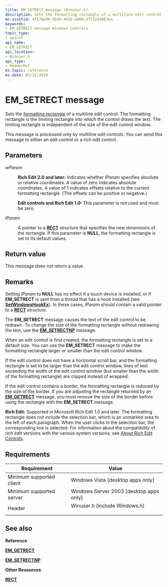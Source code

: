 ```yaml
---
title: EM_SETRECT message (Winuser.h)
description: Sets the formatting rectangle of a multiline edit control.
ms.assetid: 4f576e94-3bd3-4416-a960-b7f22da963ea
keywords:
- EM_SETRECT message Windows Controls
topic_type:
- apiref
api_name:
- EM_SETRECT
api_location:
- Winuser.h
api_type:
- HeaderDef
ms.topic: reference
ms.date: 05/31/2018
---
```


# EM\_SETRECT message

Sets the [formatting rectangle](about-edit-controls.md) of a multiline edit control. The formatting rectangle is the limiting rectangle into which the control draws the text. The limiting rectangle is independent of the size of the edit control window.

This message is processed only by multiline edit controls. You can send this message to either an edit control or a rich edit control.

## Parameters

<dl> <dt>

*wParam* 
</dt> <dd>

**Rich Edit 2.0 and later:** Indicates whether *lParam* specifies absolute or relative coordinates. A value of zero indicates absolute coordinates. A value of 1 indicates offsets relative to the current formatting rectangle. (The offsets can be positive or negative.)

**Edit controls and Rich Edit 1.0:** This parameter is not used and must be zero.

</dd> <dt>

*lParam* 
</dt> <dd>

A pointer to a [**RECT**](/previous-versions//dd162897(v=vs.85)) structure that specifies the new dimensions of the rectangle. If this parameter is **NULL**, the formatting rectangle is set to its default values.

</dd> </dl>

## Return value

This message does not return a value.

## Remarks

Setting *lParam* to **NULL** has no effect if a touch device is installed, or if **EM\_SETRECT** is sent from a thread that has a hook installed (see [**SetWindowsHookEx**](/windows/desktop/api/winuser/nf-winuser-setwindowshookexa)). In these cases, *lParam* should contain a valid pointer to a [**RECT**](/previous-versions//dd162897(v=vs.85)) structure.

The **EM\_SETRECT** message causes the text of the edit control to be redrawn. To change the size of the formatting rectangle without redrawing the text, use the [**EM\_SETRECTNP**](em-setrectnp.md) message.

When an edit control is first created, the formatting rectangle is set to a default size. You can use the **EM\_SETRECT** message to make the formatting rectangle larger or smaller than the edit control window.

If the edit control does not have a horizontal scroll bar, and the formatting rectangle is set to be larger than the edit control window, lines of text exceeding the width of the edit control window (but smaller than the width of the formatting rectangle) are clipped instead of wrapped.

If the edit control contains a border, the formatting rectangle is reduced by the size of the border. If you are adjusting the rectangle returned by an [**EM\_GETRECT**](em-getrect.md) message, you must remove the size of the border before using the rectangle with the **EM\_SETRECT** message.

**Rich Edit:** Supported in Microsoft Rich Edit 1.0 and later. The formatting rectangle does not include the selection bar, which is an unmarked area to the left of each paragraph. When the user clicks in the selection bar, the corresponding line is selected. For information about the compatibility of rich edit versions with the various system versions, see [About Rich Edit Controls](about-rich-edit-controls.md).

## Requirements



| Requirement | Value |
|-------------------------------------|----------------------------------------------------------------------------------------------------------|
| Minimum supported client<br/> | Windows Vista \[desktop apps only\]<br/>                                                           |
| Minimum supported server<br/> | Windows Server 2003 \[desktop apps only\]<br/>                                                     |
| Header<br/>                   | <dl> <dt>Winuser.h (include Windows.h)</dt> </dl> |



## See also

<dl> <dt>

**Reference**
</dt> <dt>

[**EM\_GETRECT**](em-getrect.md)
</dt> <dt>

[**EM\_SETRECTNP**](em-setrectnp.md)
</dt> <dt>

**Other Resources**
</dt> <dt>

[**RECT**](/previous-versions//dd162897(v=vs.85))
</dt> </dl>

 

